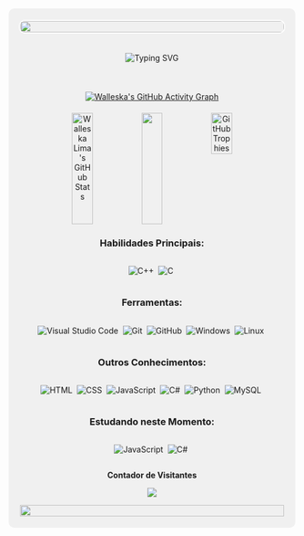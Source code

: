 <div style="display: flex; align-items: center; justify-content: center; flex-direction: column; background-color: #f0f0f0; padding: 20px; border-radius: 10px;">

  <img width="100%" src="https://capsule-render.vercel.app/api?type=waving&color=663399&height=120&section=header" style="border: 2px solid #fff; border-radius: 10px; margin-bottom: 20px;"/>

<p align="center">
  <img src="https://readme-typing-svg.herokuapp.com/?color=663399&size=35&center=true&vCenter=true&width=1000&lines=Oiee!+Eu+sou+a+Walleska+Lima;Tenho+22+anos;Sou+de+São+Paulo,+SP;Estudante+de+Análise+e+Desenvolvimento+de+Sistemas;na+São+Paulo+Tech+School;Bem+Vindo(a)!+:%29" alt="Typing SVG"/>
</p>

<br>

<div align="center" style="margin-top: 20px;">
  <a href="https://github.com/ashutosh00710/github-readme-activity-graph">
    <img src="https://github-readme-activity-graph.vercel.app/graph?username=walleskaflima&bg_color=0d1117&color=663399&line=663399&point=ffffff&area=true&hide_border=true" alt="Walleska's GitHub Activity Graph">
  </a>
</div>

<div align="center" style="margin-top: 20px; display: flex; justify-content: space-between; flex-wrap: wrap;">
  <img width="32%" height="195px" src="https://github-readme-stats.vercel.app/api?username=walleskaflima&show_icons=true&count_private=true&hide_border=true&title_color=663399&icon_color=663399&text_color=c9d1d9&bg_color=0d1117" alt="Walleska Lima's GitHub Stats" /> 
  <img width="32%" height="195px" src="https://github-readme-stats.vercel.app/api/top-langs/?username=walleskaflima&layout=compact&hide_border=true&title_color=663399&text_color=c9d1d9&bg_color=0d1117" />
  <img width="32%" src="https://github-profile-trophy.vercel.app/?username=walleskaflima&theme=dracula&row=2&no-bg=true&column=3&margin-w=15&margin-h=15" alt="GitHub Trophies" />
</div>


### Habilidades Principais:
![C++](https://img.shields.io/badge/-C++-000000?style=for-the-badge&logo=cplusplus&labelColor=330033)&nbsp;
![C](https://img.shields.io/badge/-C-000000?style=for-the-badge&logo=c&labelColor=330033)&nbsp;
 
### Ferramentas:
![Visual Studio Code](https://img.shields.io/badge/-Visual%20Studio%20Code-000000?style=for-the-badge&logo=visual-studio-code&logoColor=007ACC&labelColor=330033)&nbsp;
![Git](https://img.shields.io/badge/-Git-000000?style=for-the-badge&logo=git&labelColor=330033)&nbsp;
![GitHub](https://img.shields.io/badge/-GitHub-000000?style=for-the-badge&logo=github&labelColor=330033)&nbsp;
![Windows](https://img.shields.io/badge/-Windows-000000?style=for-the-badge&logo=windows&labelColor=330033)&nbsp;
![Linux](https://img.shields.io/badge/-Linux-000000?style=for-the-badge&logo=linux&labelColor=330033)&nbsp;
 
### Outros Conhecimentos:
![HTML](https://img.shields.io/badge/-HTML-000000?style=for-the-badge&logo=html5&labelColor=330033)&nbsp;
![CSS](https://img.shields.io/badge/-CSS-000000?style=for-the-badge&logo=CSS3&logoColor=1572B6&labelColor=330033)&nbsp;
![JavaScript](https://img.shields.io/badge/-JavaScript-000000?style=for-the-badge&logo=javascript&logoColor=F7DF1E&labelColor=330033&textColor=0D1117)&nbsp;
![C#](https://img.shields.io/badge/-cSharp-000000?style=for-the-badge&logo=csharp&logoColor=239120&labelColor=330033)&nbsp; 
![Python](https://img.shields.io/badge/-python-000000?style=for-the-badge&logo=python&logoColor=1572B6&labelColor=330033)&nbsp;
![MySQL](https://img.shields.io/badge/-mysql-000000?style=for-the-badge&logo=mysql&logoColor=4479A1&labelColor=330033)&nbsp;
  
### Estudando neste Momento:
![JavaScript](https://img.shields.io/badge/-JavaScript-000000?style=for-the-badge&logo=javascript&logoColor=F7DF1E&labelColor=330033&textColor=0D1117)&nbsp;
![C#](https://img.shields.io/badge/-cSharp-000000?style=for-the-badge&logo=csharp&logoColor=239120&labelColor=330033)&nbsp;

<div align="center">
  <p align="center"><b>Contador de Visitantes</b></p>  
  <p align="center"><img align="center" src="https://profile-counter.glitch.me/{walleskaflima}/count.svg" /></p> 
</div>

<img width="100%" src="https://capsule-render.vercel.app/api?type=waving&color=663399&height=120&section=footer"/>
